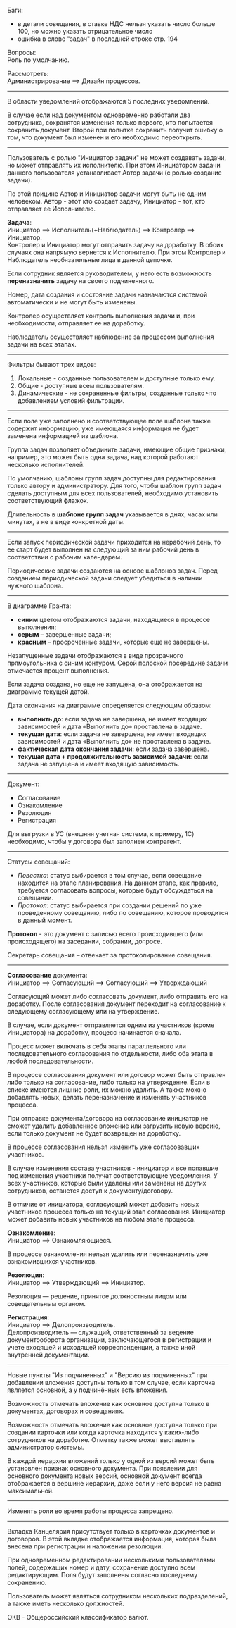 Баги:  
- в детали совещания, в ставке НДС нельзя указать число больше 100, но можно указать отрицательное число
- ошибка в слове "задач" в последней строке стр. 194

Вопросы:  
Роль по умолчанию.

Рассмотреть:  
Администрирование ==> Дизайн процессов.

***

В области уведомлений отображаются 5 последних уведомлений.

В случае если над документом одновременно работали два сотрудника, сохранятся изменения только первого, кто попытается сохранить документ. Второй при попытке сохранить получит ошибку о том, что документ был изменен и его необходимо переоткрыть.

***

Пользователь с ролью "Инициатор задачи" не может создавать задачи, но может отправлять их исполнителю. При этом Инициатором задачи данного пользователя устанавливает Автор задачи (с ролью создание задачи).

По этой прицине Автор и Инициатор задачи могут быть не одним человеком. Автор - этот кто создает задачу, Инициатор - тот, кто отправляет ее Исполнителю.

**Задача**:  
Инициатор ==> Исполнитель(+Наблюдатель) ==> Контролер ==> Инициатор.  
Контролер и Инициатор могут отправить задачу на доработку. В обоих случаях она напрямую вернется к Исполнителю. При этом Контролер и Наблюдатель необязательные лица в данной цепочке.

Если сотрудник является руководителем, у него есть возможность **переназначить** задачу на своего подчиненного.

Номер, дата создания и состояние задачи назначаются системой автоматически и не могут быть изменены.

Контролер осуществляет контроль выполнения задачи и, при необходимости, отправляет ее на доработку.

Наблюдатель осуществляет наблюдение за процессом выполнения задачи на всех этапах.

***

Фильтры бывают трех видов:  
1. Локальные - созданные пользователем и доступные только ему.  
2. Общие - доступные всем пользователям.  
3. Динамические - не сохраненные фильтры, созданные только что добавлением условий фильтрации.

***

Если поле уже заполнено и соответствующее поле шаблона также содержит информацию, уже имеющаяся информация не будет заменена информацией из шаблона.

Группа задач позволяет объединить задачи, имеющие общие признаки, например, это может быть одна задача, над которой работают несколько исполнителей.

По умолчанию, шаблоны групп задач доступны для редактирования только автору и администратору. Для того, чтобы шаблон групп задач сделать доступным для всех пользователей, необходимо установить соответствующий флажок.

Длительность в **шаблоне групп задач** указывается в днях, часах или минутах, а не в виде конкретной даты.

***

Если запуск периодической задачи приходится на нерабочий день, то ее старт будет выполнен на следующий за ним рабочий день в соответствии с рабочим календарем.

Периодические задачи создаются на основе шаблонов задач. Перед созданием периодической задачи следует убедиться в наличии нужного шаблона.

***

В диаграмме Гранта:
- **cиним** цветом отображаются задачи, находящиеся в процессе выполнения;
- **серым** – завершенные задачи;
- **красным** – просроченные задачи, которые еще не завершены.

Незапущенные задачи отображаются в виде прозрачного прямоугольника с синим контуром. Серой полоской посередине задачи отмечается процент выполнения.

Если задача создана, но еще не запущена, она отображается на диаграмме текущей датой.

Дата окончания на диаграмме определяется следующим образом:
- **выполнить до**: если задача не завершена, не имеет входящих зависимостей и дата «Выполнить до» проставлена в задаче.
- **текущая дата**: если задача не завершена, не имеет входящих зависимостей и дата «Выполнить до» не проставлена в задаче.
- **фактическая дата окончания задачи**: если задача завершена.
- **текущая дата + продолжительность зависимой задачи**: если задача не запущена и имеет входящую зависимость.

***

Документ:
- Согласование
- Ознакомление
- Резолюция
- Регистрация

Для выгрузки в УС (внешняя учетная система, к примеру, 1С) необходимо, чтобы у договора был заполнен контрагент.

***

Статусы совещаний:  
- _Повестка_: статус выбирается в том случае, если совещание находится на этапе планирования. На данном этапе, как правило, требуется согласовать вопросы, которые будут обсуждаться на совещании.
- _Протокол_: статус выбирается при создании решений по уже проведенному совещанию, либо по совещанию, которое проводится в данный момент.

**Протокол** - это документ с записью всего происходившего (или происходящего) на заседании, собрании, допросе.

Секретарь совещания – отвечает за протоколирование совещания.

***

**Согласование** документа:  
Инициатор ==> Согласующий ==> Согласующий ==> Утверждающий

Согласующий может либо согласовать документ, либо отправить его на доработку. После согласования документ переходит на согласование к следующему согласующему или на утверждение.

В случае, если документ отправляется одним из участников (кроме Инициатора) на доработку, процесс
начинается сначала.

Процесс может включать в себя этапы параллельного или последовательного согласования по отдельности, либо оба этапа в любой последовательности.

В процессе согласования документ или договор может быть отправлен либо только на согласование, либо только на утверждение. Если в списке имеются лишние роли, их можно удалить. А также можно добавлять новых, делать переназначение и изменять участников процесса.

При отправке документа/договора на согласование инициатор не сможет удалить добавленное вложение или загрузить новую версию, если только документ не будет возвращен на доработку.

В процессе согласования нельзя изменить уже согласовавших участников.

В случае изменения состава участников - инициатор и все попавшие под изменения участники получат соответствующие уведомления. У всех участников, которые были удалены или заменены на других сотрудников, останется доступ к документу/договору.

В отличие от инициатора, согласующий может добавить новых участников процесса только на
текущий этап согласования. Инициатор может добавить новых участников на любом этапе процесса.

**Ознакомление**:  
Инициатор ==> Ознакомляющиеся.

В процессе ознакомления нельзя удалить или переназначить уже ознакомившихся участников.

**Резолюция**:  
Инициатор ==> Утверждающий ==> Инициатор.  

Резолюция — решение, принятое должностным лицом или совещательным органом.

**Регистрация**:  
Инициатор ==> Делопроизводитель.  
Делопроизводитель — служащий, ответственный за ведение документооборота организации, заключающегося в регистрации и учете входящей и исходящей корреспонденции, а также иной внутренней документации.

***

Новые пункты "Из подчиненных" и "Версию из подчиненных" при добавлении вложения доступны только в том случае, если карточка является основной, а у подчинённых есть вложения.

Возможность отмечать вложение как основное доступна только в документах, договорах и совещаниях.

Возможность отмечать вложение как основное доступна только при создании карточки или когда карточка находится у каких-либо сотрудников на доработке. Отметку также может выставлять администратор системы.

В каждой иерархии вложений только у одной из версий может быть установлен признак основного документа. При появлении для основного документа новых версий, основной документ всегда отображается в вершине иерархии, даже если у него версия не равна максимальной.

***

Изменять роли во время работы процесса запрещено.

***

Вкладка Канцелярия присутствует только в карточках документов и договоров. В этой вкладке отображается информация, которая была внесена при регистрации и наложении резолюции.

При одновременном редактировании несколькими пользователями полей, содержащих номер и дату, сохранение доступно всем редактирующим. Поля будут заполнены согласно последнему сохранению.

Пользователь может являться сотрудником нескольких подразделений, а также иметь несколько должностей.

ОКВ - Общероссийский классификатор валют.
